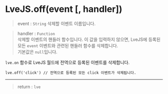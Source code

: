 # LveJS.off(event [, handler])

> event : `String`
  삭제할 이벤트 이름입니다.

> handler : `Function`  
  삭제할 이벤트의 핸들러 함수입니다. 이 값을 입력하지 않으면, LveJS에 등록된 모든 `event` 이벤트와 관련된 핸들러 함수를 삭제합니다.  
  기본값은 `null`입니다.

`lve.on` 함수로 LveJS 월드에 전역으로 등록된 이벤트를 삭제합니다.

```
lve.off('click') // 전역으로 등록된 모든 click 이벤트가 삭제됩니다.
```

---

> return : `lve`